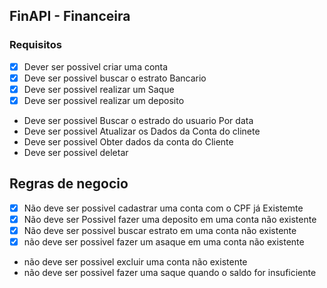 ## FinAPI - Financeira

### Requisitos


- [x] Dever ser possivel criar uma conta 
- [x] Deve ser possivel buscar o estrato Bancario
- [x] Deve ser possivel realizar um  Saque
- [x] Deve ser possivel realizar um deposito
- Deve ser possivel Buscar o estrado do usuario Por data
- Deve ser possivel Atualizar os Dados da Conta do clinete
- Deve ser possivel Obter dados da conta do Cliente
- Deve ser possivel deletar


## Regras de negocio

- [x] Não deve ser possivel cadastrar uma conta com o CPF já Existemte
- [x] Não deve ser Possivel fazer uma deposito em uma conta não existente
- [x] Não deve ser possivel buscar estrato em uma conta não existente
- [x] não deve ser possivel fazer um asaque em uma conta não existente
- não deve ser possivel excluir uma conta não existente
- não deve ser possivel fazer uma saque quando o saldo for insuficiente

